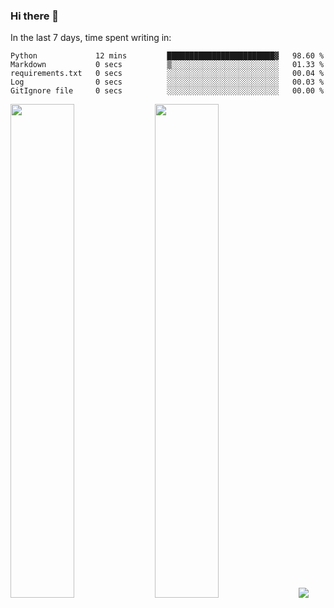 ### Hi there 👋

In the last 7 days, time spent writing in:

<!--START_SECTION:waka-->

```text
Python             12 mins         ████████████████████████▓   98.60 %
Markdown           0 secs          ▒░░░░░░░░░░░░░░░░░░░░░░░░   01.33 %
requirements.txt   0 secs          ░░░░░░░░░░░░░░░░░░░░░░░░░   00.04 %
Log                0 secs          ░░░░░░░░░░░░░░░░░░░░░░░░░   00.03 %
GitIgnore file     0 secs          ░░░░░░░░░░░░░░░░░░░░░░░░░   00.00 %
```

<!--END_SECTION:waka-->

<img src="https://wakatime.com/share/@jimtje/5d0c92de-08f8-4a72-8f2f-6a9693d1e318.svg" width=45% height=45%> <img src="https://wakatime.com/share/@jimtje/501498ae-bda5-4da7-a89d-b40bcdd5556d.svg" width=45% height=45%>
![](https://hit.yhype.me/github/profile?user_id=43537315)
